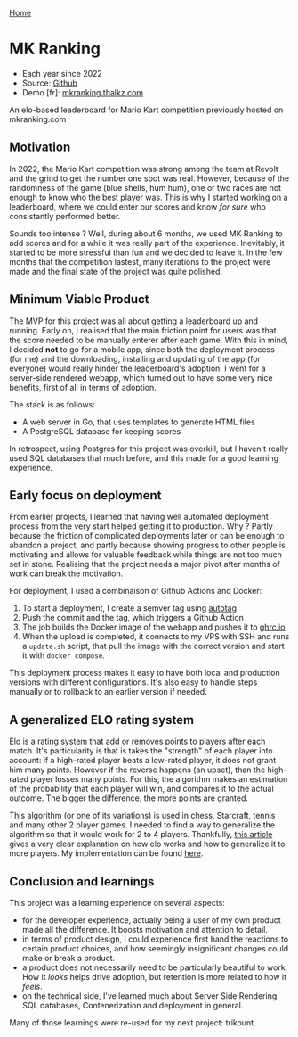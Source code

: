 [Home](/)

# MK Ranking
* Each year since 2022
* Source: [Github](https://github.com/thalkz/mkranking)
* Demo [fr]: [mkranking.thalkz.com](https://mkranking.thalkz.com)

An elo-based leaderboard for Mario Kart competition previously hosted on mkranking.com

## Motivation
In 2022, the Mario Kart competition was strong among the team at Revolt and the grind to get the number one spot was real. However, because of the randomness of the game (blue shells, hum hum), one or two races are not enough to know who the best player was. This is why I started working on a leaderboard, where we could enter our scores and know *for sure* who consistantly performed better.

Sounds too intense ? Well, during about 6 months, we used MK Ranking to add scores and for a while it was really part of the experience. Inevitably, it started to be more stressful than fun and we decided to leave it. In the few months that the competition lastest, many iterations to the project were made and the final state of the project was quite polished.

## Minimum Viable Product
The MVP for this project was all about getting a leaderboard up and running. Early on, I realised that the main friction point for users was that the score needed to be manually enterer after each game. With this in mind, I decided **not** to go for a mobile app, since both the deployment process (for me) and the downloading, installing and updating of the app (for everyone) would really hinder the leaderboard's adoption. I went for a server-side rendered webapp, which turned out to have some very nice benefits, first of all in terms of adoption.

The stack is as follows:

- A web server in Go, that uses templates to generate HTML files
- A PostgreSQL database for keeping scores

In retrospect, using Postgres for this project was overkill, but I haven't really used SQL databases that much before, and this made for a good learning experience.

## Early focus on deployment
From earlier projects, I learned that having well automated deployment process from the very start helped getting it to production. Why ? Partly because the friction of complicated deployments later or can be enough to abandon a project, and partly because showing progress to other people is motivating and allows for valuable feedback while things are not too much set in stone. Realising that the project needs a major pivot after months of work can break the motivation.

For deployment, I used a combinaison of Github Actions and Docker:

1) To start a deployment, I create a semver tag using [autotag](https://michaelcurrin.github.io/auto-tag/)
2) Push the commit and the tag, which triggers a Github Action
3) The job builds the Docker image of the webapp and pushes it to [ghrc.io](ghcr.io)
4) When the upload is completed, it connects to my VPS with SSH and runs a `update.sh` script, that pull the image with the correct version and start it with `docker compose`.

This deployment process makes it easy to have both local and production versions with different configurations. It's also easy to handle steps manually or to rollback to an earlier version if needed.

## A generalized ELO rating system
Elo is a rating system that add or removes points to players after each match. It's particularity is that is takes the "strength" of each player into account: if a high-rated player beats a low-rated player, it does not grant him many points. However if the reverse happens (an upset), than the high-rated player losses many points. For this, the algorithm makes an estimation of the probability that each player will win, and compares it to the actual outcome. The bigger the difference, the more points are granted.

This algorithm (or one of its variations) is used in chess, Starcraft, tennis and many other 2 player games. I needed to find a way to generalize the algorithm so that it would work for 2 to 4 players. Thankfully, [this article](https://towardsdatascience.com/developing-a-generalized-elo-rating-system-for-multiplayer-games-b9b495e87802) gives a very clear explanation on how elo works and how to generalize it to more players. My implementation can be found [here](https://github.com/thalkz/mkranking/blob/main/server/elo/elo.go). 

## Conclusion and learnings
This project was a learning experience on several aspects:

- for the developer experience, actually being a user of my own product made all the difference. It boosts motivation and attention to detail.
- in terms of product design, I could experience first hand the reactions to certain product choices, and how seemingly insignificant changes could make or break a product.
- a product does not necessarily need to be particularly beautiful to work. How it *looks* helps drive adoption, but retention is more related to how it *feels*.
- on the technical side, I've learned much about Server Side Rendering, SQL databases, Contenerization and deployment in general.

Many of those learnings were re-used for my next project: trikount.
